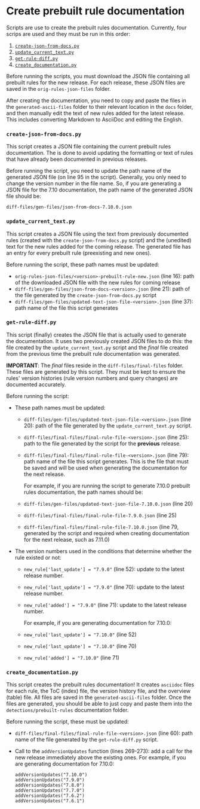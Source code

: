 # Create prebuilt rule documentation

Scripts are use to create the prebuilt rules documentation. Currently, four
scrips are used and they must be run in this order:

1. [`create-json-from-docs.py`](#create-json-from-docspy)
2. [`update_current_text.py`](#update_current_textpy)
3. [`get-rule-diff.py`](#get-rule-diffpy)
4. [`create_documentation.py`](#create_documentationpy)

Before running the scripts, you must download the JSON file containing all
prebuilt rules for the new release. For each release, these JSON files are saved
in the `orig-rules-json-files` folder.

After creating the documentation, you need to copy and paste the files in the
`generated-ascii-files` folder to their relevant location in the `docs` folder,
and then manually edit the text of new rules added for the latest release. This
includes converting Markdown to AsciiDoc and editing the English.

### `create-json-from-docs.py`

This script creates a JSON file containing the current prebuilt rules
documentation. The is done to avoid updating the formatting or text of rules
that have already been documented in previous releases.

Before running the script, you need to update the path name of the generated
JSON file (on line 95 in the script). Generally, you only need to change the
version number in the file name. So, if you are generating a JSON file for the
7.10 documentation, the path name of the generated JSON file should be:

`diff-files/gen-files/json-from-docs-7.10.0.json`

### `update_current_text.py`

This script creates a JSON file using the text from previously documented rules
(created with the `create-json-from-docs.py` script) and the (unedited) text for
the new rules added for the coming release. The generated file has an entry for
every prebuilt rule (preexisting and new ones).

Before running the script, these path names must be updated:

* `orig-rules-json-files/<version>-prebuilt-rule-new.json` (line 16): path
  of the downloaded JSON file with the new rules for coming release
* `diff-files/gen-files/json-from-docs-<version>.json` (line 21): path
  of the file generated by the `create-json-from-docs.py` script
* `diff-files/gen-files/updated-text-json-file-<version>.json` (line 37): path name
  of the file this script generates


### `get-rule-diff.py`

This script (finally) creates the JSON file that is actually used to generate the
documentation. It uses two previously created JSON files to do this: the file
created by the `update_current_text.py` script and the _final_ file created from
the previous time the prebuilt rule documentation was generated.

**IMPORTANT**: The _final_ files reside in the `diff-files/final-files` folder.
These files are generated by this script. They must be kept to ensure the rules'
version histories (rule version numbers and query changes) are documented
accurately. 

Before running the script: 

* These path names must be updated:

  * `diff-files/gen-files/updated-text-json-file-<version>.json` (line 20):
  path of the file generated by the `update_current_text.py` script.
  * `diff-files/final-files/final-rule-file-<version>.json` (line 25): path
  to the file generated by the script for the **previous** release.
  * `diff-files/final-files/final-rule-file-<version>.json` (line 79): path name
    of the file this script generates. This is the file that must be saved and
    will be used when generating the documentation for the next release.
    
    For example, if you are running the script to generate 7.10.0 prebuilt rules
    documentation, the path names should be:

  * `diff-files/gen-files/updated-text-json-file-7.10.0.json` (line 20)
  * `diff-files/final-files/final-rule-file-7.9.0.json` (line 25)
  * `diff-files/final-files/final-rule-file-7.10.0.json` (line 79, generated by
  the script and required when creating documentation for the next release, such
  as 7.11.0)

* The version numbers used in the conditions that determine whether the rule
  existed or not:

  * `new_rule['last_update'] = "7.9.0"` (line 52): update to the latest release
    number.
  * `new_rule['last_update'] = "7.9.0"` (line 70): update to the latest release
    number.
  * `new_rule['added'] = "7.9.0"` (line 71): update to the latest release
    number.

    For example, if you are generating documentation for 7.10.0:

  * `new_rule['last_update'] = "7.10.0"` (line 52)
  * `new_rule['last_update'] = "7.10.0"` (line 70)
  * `new_rule['added'] = "7.10.0"` (line 71)

### `create_documentation.py`

This script creates the prebuilt rules documentation! It creates `asciidoc`
files for each rule, the ToC (index) file, the version history file, and the
overview (table) file. All files are saved in the `generated-ascii-files`
folder. Once the files are generated, you should be able to just copy and paste
them into the `detections/prebuilt-rules` documentation folder.

Before running the script, these must be updated:

* `diff-files/final-files/final-rule-file-<version>.json` (line 60): path
  name of the file generated by the `get-rule-diff.py` script.
* Call to the `addVersionUpdates` function (lines 269-273): add a call for the
  new release immediately above the existing ones. For example, if you are
  generating documentation for 7.10.0:

  ```
  addVersionUpdates("7.10.0")
  addVersionUpdates("7.9.0")
  addVersionUpdates("7.8.0")
  addVersionUpdates("7.7.0")
  addVersionUpdates("7.6.2")
  addVersionUpdates("7.6.1")
  ```
